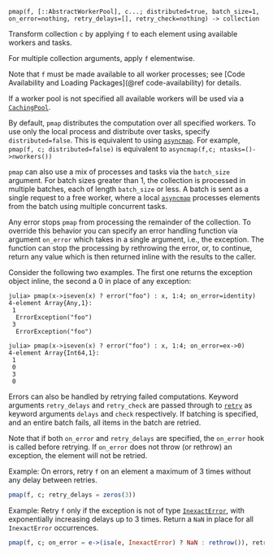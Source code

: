 ```
pmap(f, [::AbstractWorkerPool], c...; distributed=true, batch_size=1, on_error=nothing, retry_delays=[], retry_check=nothing) -> collection
```

Transform collection `c` by applying `f` to each element using available workers and tasks.

For multiple collection arguments, apply `f` elementwise.

Note that `f` must be made available to all worker processes; see [Code Availability and Loading Packages](@ref code-availability) for details.

If a worker pool is not specified all available workers will be used via a [`CachingPool`](@ref).

By default, `pmap` distributes the computation over all specified workers. To use only the local process and distribute over tasks, specify `distributed=false`. This is equivalent to using [`asyncmap`](@ref). For example, `pmap(f, c; distributed=false)` is equivalent to `asyncmap(f,c; ntasks=()->nworkers())`

`pmap` can also use a mix of processes and tasks via the `batch_size` argument. For batch sizes greater than 1, the collection is processed in multiple batches, each of length `batch_size` or less. A batch is sent as a single request to a free worker, where a local [`asyncmap`](@ref) processes elements from the batch using multiple concurrent tasks.

Any error stops `pmap` from processing the remainder of the collection. To override this behavior you can specify an error handling function via argument `on_error` which takes in a single argument, i.e., the exception. The function can stop the processing by rethrowing the error, or, to continue, return any value which is then returned inline with the results to the caller.

Consider the following two examples. The first one returns the exception object inline, the second a 0 in place of any exception:

```julia-repl
julia> pmap(x->iseven(x) ? error("foo") : x, 1:4; on_error=identity)
4-element Array{Any,1}:
 1
  ErrorException("foo")
 3
  ErrorException("foo")

julia> pmap(x->iseven(x) ? error("foo") : x, 1:4; on_error=ex->0)
4-element Array{Int64,1}:
 1
 0
 3
 0
```

Errors can also be handled by retrying failed computations. Keyword arguments `retry_delays` and `retry_check` are passed through to [`retry`](@ref) as keyword arguments `delays` and `check` respectively. If batching is specified, and an entire batch fails, all items in the batch are retried.

Note that if both `on_error` and `retry_delays` are specified, the `on_error` hook is called before retrying. If `on_error` does not throw (or rethrow) an exception, the element will not be retried.

Example: On errors, retry `f` on an element a maximum of 3 times without any delay between retries.

```julia
pmap(f, c; retry_delays = zeros(3))
```

Example: Retry `f` only if the exception is not of type [`InexactError`](@ref), with exponentially increasing delays up to 3 times. Return a `NaN` in place for all `InexactError` occurrences.

```julia
pmap(f, c; on_error = e->(isa(e, InexactError) ? NaN : rethrow()), retry_delays = ExponentialBackOff(n = 3))
```

